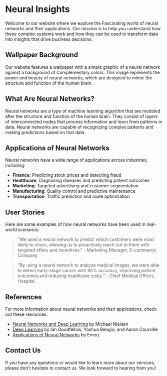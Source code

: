 <!--font:Barlow Condensed-->

# Neural Insights

Welcome to our website where we explore the Fas<wbr>ci<wbr>na<wbr>ting world of neural networks and their applications. Our mission is to help you understand how these complex systems work and how they can be used to transform data into insights that drive business decisions.

## Wallpaper Background

Our website features a wallpaper with a simple graphic of a neural network against a background of Com<wbr>ple<wbr>men<wbr>ta<wbr>ry colors. This image represents the power and beauty of neural networks, which are designed to mimic the structure and function of the human brain.

## What Are Neural Networks?

Neural networks are a type of machine learning algorithm that are modeled after the structure and function of the human brain. They consist of layers of interconnected nodes that process information and learn from patterns in data. Neural networks are capable of recognizing complex patterns and making predictions based on that data.

## Applications of Neural Networks

Neural networks have a wide range of applications across industries, including:

-   **Finance**: Predicting stock prices and detecting fraud
-   **Healthcare**: Diagnosing diseases and predicting patient outcomes
-   **Marketing**: Targeted advertising and customer segmentation
-   **Manufacturing**: Quality control and predictive maintenance
-   **Transportation**: Traffic prediction and route optimization

## User Stories

Here are some examples of how neural networks have been used in real-world scenarios:

> "We used a neural network to predict which customers were most likely to churn, allowing us to proactively reach out to them with targeted offers and incentives." - Marketing Manager, E-commerce Company

> "By using a neural network to analyze medical images, we were able to detect early-stage cancer with 95% accuracy, improving patient outcomes and reducing healthcare costs." - Chief Medical Officer, Hospital

## References

For more information about neural networks and their applications, check out these resources:

-   [Neural Networks and Deep Learning](http://neuralnetworksanddeeplearning.com/) by Michael Nielsen
-   [Deep Learning](https://www.deeplearningbook.org/) by Ian Goodfellow, Yoshua Bengio, and Aaron Courville
-   [Applications of Neural Networks](https://emerj.com/ai-sector-overviews/machine-learning-applications-in-finance-a-primer/) by Emerj

## Contact Us

If you have any questions or would like to learn more about our services, please don't hesitate to contact us. We look forward to hearing from you!

<!--

Write me content for website with wallpaper which alt text is:

"A wallpaper with a simple graphic of a neural network, against a background of Com<wbr>ple<wbr>men<wbr>ta<wbr>ry colors."

The name/title of the page should not be 1:1 copy of the alt text but rather a real content of the website which is using this wallpaper.

- Use markdown format
- Start with heading
- Heading should be short and concise
- The content should look like a real website
- The website should not be about the wallpaper, wallpaper is just a related background
- Heading should be contain work "wallpaper" or "background"
- Include real sections like references, contact, user stories, etc. use things relevant to the page purpose.
- Feel free to use structure like headings, bullets, numbering, blockquotes, paragraphs, horizontal lines, etc.
- You can use formatting like bold or _italic_
- You can include UTF-8 emojis
- Links should be only #hash anchors (and you can refer to the document itself)
- Do not include images


---


# Neural Networks in Action: Transforming Data into Insights

Welcome to our website where we explore the Fas<wbr>ci<wbr>na<wbr>ting world of neural networks and their applications. Our mission is to help you understand how these complex systems work and how they can be used to transform data into insights that drive business decisions.

## Wallpaper Background

Our website features a wallpaper with a simple graphic of a neural network against a background of Com<wbr>ple<wbr>men<wbr>ta<wbr>ry colors. This image represents the power and beauty of neural networks, which are designed to mimic the structure and function of the human brain.

## What Are Neural Networks?

Neural networks are a type of machine learning algorithm that are modeled after the structure and function of the human brain. They consist of layers of interconnected nodes that process information and learn from patterns in data. Neural networks are capable of recognizing complex patterns and making predictions based on that data.

## Applications of Neural Networks

Neural networks have a wide range of applications across industries, including:

- **Finance**: Predicting stock prices and detecting fraud
- **Healthcare**: Diagnosing diseases and predicting patient outcomes
- **Marketing**: Targeted advertising and customer segmentation
- **Manufacturing**: Quality control and predictive maintenance
- **Transportation**: Traffic prediction and route optimization

## User Stories

Here are some examples of how neural networks have been used in real-world scenarios:

> "We used a neural network to predict which customers were most likely to churn, allowing us to proactively reach out to them with targeted offers and incentives." - Marketing Manager, E-commerce Company

> "By using a neural network to analyze medical images, we were able to detect early-stage cancer with 95% accuracy, improving patient outcomes and reducing healthcare costs." - Chief Medical Officer, Hospital

## References

For more information about neural networks and their applications, check out these resources:

- [Neural Networks and Deep Learning](http://neuralnetworksanddeeplearning.com/) by Michael Nielsen
- [Deep Learning](https://www.deeplearningbook.org/) by Ian Goodfellow, Yoshua Bengio, and Aaron Courville
- [Applications of Neural Networks](https://emerj.com/ai-sector-overviews/machine-learning-applications-in-finance-a-primer/) by Emerj

## Contact Us

If you have any questions or would like to learn more about our services, please don't hesitate to contact us. We look forward to hearing from you!

-->
